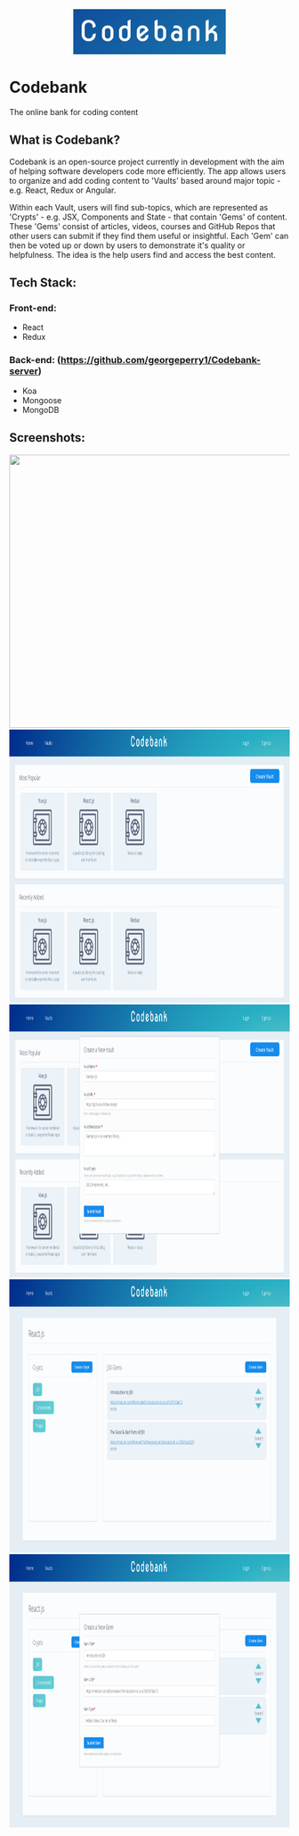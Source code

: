 <div align="center">
 <img width="274" height="81" src="./Codebank.png"></img>
</div>

# Codebank
The online bank for coding content

## What is Codebank?
Codebank is an open-source project currently in development with the aim of helping software developers code more efficiently. The app allows users to organize and add coding content to 'Vaults' based around major topic - e.g. React, Redux or Angular.

Within each Vault, users will find sub-topics, which are represented as 'Crypts' - e.g. JSX, Components and State - that contain 'Gems' of content. These 'Gems' consist of articles, videos, courses and GitHub Repos that other users can submit if they find them useful or insightful. Each 'Gem' can then be voted up or down by users to demonstrate it's quality or helpfulness. The idea is the help users find and access the best content.

## Tech Stack:
### Front-end:
* React
* Redux

### Back-end: (https://github.com/georgeperry1/Codebank-server)
* Koa
* Mongoose
* MongoDB


## Screenshots:  

  <div>
    <img width="960px" height="490" src="./home.png"></img>
  </div>

  <div>
   <img width="960px" height="490" src="./vault-page.png"></img>
  </div>

  <div>
    <img width="960px" height="490" src="./add-vault.png"></img>
  </div>

  <div>
    <img width="960px" height="490" src="./crypt-page.png"></img>
  </div>

  <div>
    <img width="960px" height="490" src="./create-gem.png"></img>
  </div>
